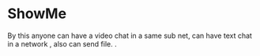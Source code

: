 ShowMe
======

By this anyone can have a video chat in a same sub net, can have text chat in a network , also can send file. . 
